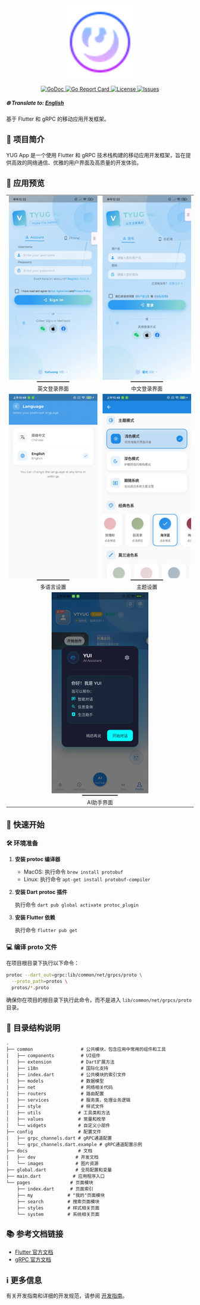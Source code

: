 <p align="center">
    <a href="https://github.com/vtyug/yug-app" target="_blank">
        <img src="././lib/docs/images/yug.png?raw=true" width="200" height="auto">
    </a>
</p>

<p align="center">
    <a href="https://pkg.go.dev/github.com/vtyug/yug-app">
        <img src="https://img.shields.io/badge/GoDoc-Reference-blue" alt="GoDoc">
    </a>
    <a href="https://goreportcard.com/report/github.com/vtyug/yug-app">
        <img src="https://img.shields.io/badge/Go%20Report%20Card-Grade-blue" alt="Go Report Card">
    </a>
    <a href="https://github.com/vtyug/yug-app/blob/main/LICENSE">
        <img src="https://img.shields.io/github/license/vtyug/yug-app" alt="License">
    </a>
    <a href="https://github.com/vtyug/yug-app/issues">
        <img src="https://img.shields.io/github/issues/vtyug/yug-app" alt="Issues">
    </a>
</p>

##### 🌐 Translate to: [English](./README.md)

基于 Flutter 和 gRPC 的移动应用开发框架。

## 📱 项目简介

YUG App 是一个使用 Flutter 和 gRPC 技术栈构建的移动应用开发框架，旨在提供高效的网络通信、优雅的用户界面及高质量的开发体验。

## 📸 应用预览

<p align="center">
<table>
<tr>
<td align="center"><img src="./lib/docs/images/yug_en_login.jpg" width="260" alt="英文登录界面"/><br/>英文登录界面</td>
<td align="center"><img src="./lib/docs/images/yug_zh_login.jpg" width="260" alt="中文登录界面"/><br/>中文登录界面</td>
</tr>
<tr>
<td align="center"><img src="./lib/docs/images/yug_mutil_language.jpg" width="260" alt="多语言设置"/><br/>多语言设置</td>
<td align="center"><img src="./lib/docs/images/yug_theme_mode.jpg" width="260" alt="主题设置"/><br/>主题设置</td>
</tr>
<tr>
<td align="center" colspan="2"><img src="./lib/docs/images/yug_main.jpg" width="260" alt="主界面"/><br/>AI助手界面</td>
</tr>
</table>
</p>

## 🚀 快速开始

### 🛠️ 环境准备

1. **安装 protoc 编译器**

   - MacOS: 执行命令 `brew install protobuf`
   - Linux: 执行命令 `apt-get install protobuf-compiler`

2. **安装 Dart protoc 插件**

   执行命令 `dart pub global activate protoc_plugin`

3. **安装 Flutter 依赖**

   执行命令 `flutter pub get`

### 💻 编译 proto 文件

在项目根目录下执行以下命令：

```bash
protoc --dart_out=grpc:lib/common/net/grpcs/proto \
  --proto_path=protos \
  protos/*.proto
```

确保你在项目的根目录下执行此命令，而不是进入 `lib/common/net/grpcs/proto` 目录。

## 📂 目录结构说明

```
.
├── common                  # 公共模块，包含应用中常用的组件和工具
│   ├── components          # UI组件
│   ├── extension           # Dart扩展方法
│   ├── i18n                # 国际化支持
│   ├── index.dart          # 公共模块的索引文件
│   ├── models              # 数据模型
│   ├── net                 # 网络相关代码
│   ├── routers             # 路由配置
│   ├── services            # 服务类，处理业务逻辑
│   ├── style               # 样式文件
│   ├── utils              # 工具类和方法
│   ├── values             # 常量和枚举
│   └── widgets            # 自定义小部件
├── config                 # 配置文件
│   ├── grpc_channels.dart # gRPC通道配置
│   └── grpc_channels.dart.example # gRPC通道配置示例
├── docs                   # 文档
│   ├── dev               # 开发文档
│   └── images            # 图片资源
├── global.dart           # 全局配置和变量
├── main.dart            # 应用程序入口
└── pages               # 页面模块
    ├── index.dart      # 页面索引
    ├── my             # "我的"页面模块
    ├── search         # 搜索页面模块
    ├── styles         # 样式相关页面
    └── system         # 系统相关页面
```

## 📚 参考文档链接

- [Flutter 官方文档](https://flutter.dev/docs)
- [gRPC 官方文档](https://grpc.io/docs)

## ℹ️ 更多信息

有关开发指南和详细的开发规范，请参阅 [开发指南](docs/DEVELOPMENT_GUIDE.md)。
